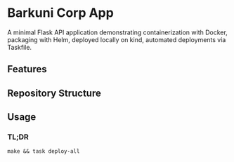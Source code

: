 # Barkuni Corp App

A minimal Flask API application demonstrating containerization with Docker, packaging with Helm, deployed locally on kind, automated deployments via Taskfile.

## Features


## Repository Structure


## Usage
### TL;DR
```
make && task deploy-all
```